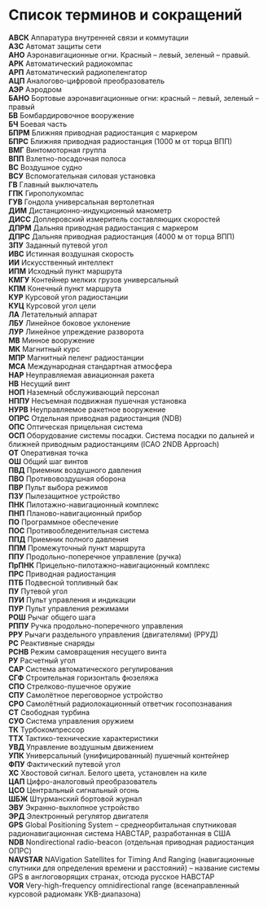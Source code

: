 # Список терминов и сокращений

**АВСК** Аппаратура внутренней связи и коммутации<br>
**АЗС** Автомат защиты сети<br>
**АНО** Аэронавигационные огни. Красный – левый, зеленый – правый.<br>
**АРК** Автоматический радиокомпас<br>
**АРП** Автоматический радиопеленгатор<br>
**АЦП** Аналогово-цифровой преобразователь<br>
**АЭР** Аэродром<br>
**БАНО** Бортовые аэронавигационные огни: красный – левый, зеленый – правый<br>
**БВ** Бомбардировочное вооружение<br>
**БЧ** Боевая часть<br>
**БПРМ** Ближняя приводная радиостанция с маркером<br>
**БПРС** Ближняя приводная радиостанция (1000 м от торца ВПП)<br>
**ВМГ** Винтомоторная группа<br>
**ВПП** Взлетно-посадочная полоса<br>
**ВС** Воздушное судно<br>
**ВСУ** Вспомогательная силовая установка<br>
**ГВ** Главный выключатель<br>
**ГПК** Гирополукомпас<br>
**ГУВ** Гондола универсальная вертолетная<br>
**ДИМ** Дистанционно-индукционный манометр<br>
**ДИСС** Доплеровский измеритель составляющих скоростей<br>
**ДПРМ** Дальняя приводная радиостанция с маркером<br>
**ДПРС** Дальняя приводная радиостанция (4000 м от торца ВПП)<br>
**ЗПУ** Заданный путевой угол<br>
**ИВС** Истинная воздушная скорость<br>
**ИИ** Искусственный интеллект<br>
**ИПМ** Исходный пункт маршрута<br>
**КМГУ** Контейнер мелких грузов универсальный<br>
**КПМ** Конечный пункт маршрута<br>
**КУР** Курсовой угол радиостанции<br>
**КУЦ** Курсовой угол цели<br>
**ЛА** Летательный аппарат<br>
**ЛБУ** Линейное боковое уклонение<br>
**ЛУР** Линейное упреждение разворота<br>
**МВ** Минное вооружение<br>
**МК** Магнитный курс<br>
**МПР** Магнитный пеленг радиостанции<br>
**МСА** Международная стандартная атмосфера<br>
**НАР** Неуправляемая авиационная ракета<br>
**НВ** Несущий винт<br>
**НОП** Наземный обслуживающий персонал<br>
**НППУ** Несъемная подвижная пушечная установка<br>
**НУРВ** Неуправляемое ракетное вооружение<br>
**ОПРС** Отдельная приводная радиостанция (NDB)<br>
**ОПС** Оптическая прицельная система<br>
**ОСП** Оборудование системы посадки. Система посадки по дальней и ближней приводным радиостанциям (ICAO 2NDB Approach)<br>
**ОТ** Оперативная точка<br>
**ОШ** Общий шаг винтов<br>
**ПВД** Приемник воздушного давления<br>
**ПВО** Противовоздушная оборона<br>
**ПВР** Пульт выбора режимов<br>
**ПЗУ** Пылезащитное устройство<br>
**ПНК** Пилотажно-навигационный комплекс<br>
**ПНП** Планово-навигационный прибор<br>
**ПО** Программное обеспечение<br>
**ПОС** Противообледенительная система<br>
**ППД** Приемник полного давления<br>
**ППМ** Промежуточный пункт маршрута<br>
**ППУ** Продольно-поперечное управление (ручка)<br>
**ПрПНК** Прицельно-пилотажно-навигационный комплекс<br>
**ПРС** Приводная радиостанция<br>
**ПТБ** Подвесной топливный бак<br>
**ПУ** Путевой угол<br>
**ПУИ** Пульт управления и индикации<br>
**ПУР** Пульт управления режимами<br>
**РОШ** Рычаг общего шага<br>
**РППУ** Ручка продольно-поперечного управления<br>
**РРУ** Рычаги раздельного управления (двигателями) (РРУД)<br>
**РС** Реактивные снаряды<br>
**РСНВ** Режим самовращения несущего винта<br>
**РУ** Расчетный угол<br>
**САР** Система автоматического регулирования<br>
**СГФ** Строительная горизонталь фюзеляжа<br>
**СПО** Стрелково-пушечное оружие<br>
**СПУ** Самолётное переговорное устройство<br>
**СРО** Самолётный радиолокационный ответчик госопознавания<br>
**СТ** Свободная турбина<br>
**СУО** Система управления оружием<br>
**ТК** Турбокомпрессор<br>
**ТТХ** Тактико-технические характеристики<br>
**УВД** Управление воздушным движением<br>
**УПК** Универсальный (унифицированный) пушечный контейнер<br>
**ФПУ** Фактический путевой угол<br>
**ХС** Хвостовой сигнал. Белого цвета, установлен на киле<br>
**ЦАП** Цифро-аналоговый преобразователь<br>
**ЦСО** Центральный сигнальный огонь<br>
**ШБЖ** Штурманский бортовой журнал<br>
**ЭВУ** Экранно-выхлопное устройство<br>
**ЭРД** Электронный регулятор двигателя<br>
**GPS** Global Positioning System – среднеорбитальная спутниковая радионавигационная система НАВСТАР, разработанная в США<br>
**NDB** Nondirectional radio-beacon (отдельная приводная радиостанция ОПРС)<br>
**NAVSTAR** NAVigation Satellites for Timing And Ranging (навигационные спутники для определения времени и расстояний) – название системы GPS в англоговорящих странах, отсюда русское НАВСТАР<br>
**VOR** Very-high-frequency omnidirectional range (всенаправленный курсовой радиомаяк УKB-диапазона)<br>
